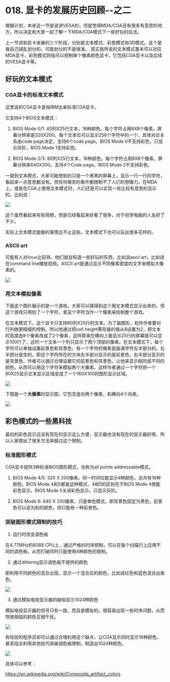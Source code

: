 # 018. 显卡的发展历史回顾--之二

根据计划，本来这一节是说讲VESA的，但是觉得MDA/CGA还有很多有意思的地方，所以决定和大家一起了解一下MDA/CGA模式下一些好玩的玩法。

上一节讲到显卡发展的三个阶段，分别是文本模式、彩色模式和3D模式。这个是我自己胡乱划分的，可能划分的不是很准。
其实我所说的文本模式基本可以对应MDA显卡，彩色模式则指可以控制单个像素颜色显卡，它包括CGA显卡以及后续的VESA显卡等。


## 好玩的文本模式

### CGA显卡的标准文本模式

这里说的CGA显卡是指IBM出来标准CGA显卡。

它支持4个BIOS文本模式：

1. BIOS Mode 0/1:
  40列X25行文本，16种颜色。每个字符占用8X8个像素。屏幕分辨率是320X200。每个文本位可以显示256个字符中的一个，具体对应关系由code page决定，支持8个code page。BIOS Mode 0不支持彩色，只显示灰阶，BIOS Mode 1支持彩色。

2. BIOS Mode 2/3:
  80列X25行文本，16种颜色。每个字符占用8X8个像素。屏幕分辨率640X200。支持4个Code page。BIOS Mode 2不支持彩色。


一提到文本模式，大家可能想到的只是一个黑黑的屏幕上，显示一行一行的字符，看起来一点意思都没有。但任何艰苦的条件都限制不了人们的想像力。在MDA上，或是在CGA上使用文本模式时，人们还是可以实现一些比较有意思的显示的。比如说：

![](/assets/Arachne_CGA_Mode.svg)

这个虽然看起来有些简陋，但是已经看起来好看了很多，对于初学电脑的人友好了不少。

实际上文本模式能做的事情远不止这些。文本模式下也可以玩出很多花样的。

### ASCII art

可能有人对linux比较熟，他们就会知道一些好玩的东西，比如说ascii art，比如说在command line播放视频。ASCII art是通过显示不同像素密度的文字来模拟大像素的。

![](/assets/Wikipedia-Ascii.png)


### 用文本模拟像素

下面这个图片展示的是一个游戏，大家可以猜得到这个用文本模式显示出来的，但这个游戏只用到了一个字符，拿这个字符当作一个像素来绘制整个游戏。

在文本模式下，这个显卡只支持80列X25行的文本。为了画图形，软件作者要对行列做更精细的控制，所以他通过把cell height寄存器的值从8设置为2，把文本的高度由8个像素改成了2个像素，这样原来在横向上能显示25行的屏幕就可以显示100行了，这时一个文本一个列只显示了两个顶部的像素。在文本模式下，每个字符可以单独设置前景色和背景色，有一个字符的像素是画满字符左半部分的，右半部分是空的，即这个字符所在的方块左半部分显示的是前景色，右半部分显示的是背景色，作者可以通过合理设置它的前景色和背景色，让他来显示相同或不同的颜色，从而可以用这个字符来模拟两个大像素。这样作者通过一个字符把一个80X25显示文本显示区域变成了一个160X100的图形显示区域。

![](/assets/Paku-paku5-dos.png)

下图是一个**大像素**的显示图，它包含竖向两个像素，和横向4个向素。

![](/assets/62px-Single_pixel_in_CGA_160x100_mode.svg.png)


## 彩色模式的一些黑科技

最初的彩色显示远没有现在的显示这么方便，显示器也没有现在的显示器好用，所以人家想出了很多方法来越过这个限制。

### 标准图形模式

CGA显卡提供3种标准BIOS图形模式，也称为all points addressable模式。

1. BIOS Mode 4/5: 
  320 X 200像素，同一时间仅能显示4种颜色，总共有16种颜色。BIOS Mode 4和5都是这种模式，4和5的区别在于BIOS Mode 4使能彩色显示，BIOS Mode 5关闭彩色显示，只显示灰阶。

2. BIOS Mode 6: 
  640 X 200像素，只是单色模式，即背景色固定为黑色，前景色可以选为别的颜色，但只能有一种前景色。

### 突破图形模式限制的技巧

1. 运行时改变调色板

在4.77MHz的8088 CPU上，通过严格的时序控制，可以在每个扫描行上应用不同的调色板。从而打破同时只能使用4种颜色的限制。

2. 通过dittering显示调色板不提供的颜色

即利用不同颜色的混合出现，显示一个混合后的颜色，比如说红色和蓝色混合出紫色。

![](/assets/Dithering_example_red_blue.png)

3. 通过模拟电视显示器的缺陷显示1024种颜色

模拟电视显示器的信号只有一路，而且是模拟的，很容易出现一些时序问题，从而导致相临的颜色互相干扰。

![](/assets/CGA_CompVsRGB_Text.png)

有经验的程序员却可以通过合理利用这个缺点，让CGA显示同时显示16种颜色，甚至组合利用其他技巧突破调色板限制，制造出1024种颜色。

![](/assets/CGA-1024-color-mode.png)

具体可以参考：

https://en.wikipedia.org/wiki/Composite_artifact_colors

